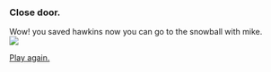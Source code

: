### Close door.   

Wow! you saved hawkins now you can go to the snowball with mike.  
![](../images/poster.j)

[Play again.](../start.md)